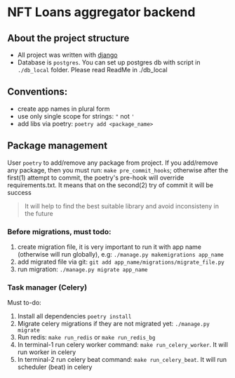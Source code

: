 # NFT Loans aggregator backend

## About the project structure
- All project was written with [django](https://docs.djangoproject.com/)
- Database is `postgres`. You can set up postgres db with script in `./db_local` folder.
Please read ReadMe in ./db_local


## Conventions:
- create app names in plural form
- use only single scope for strings: `"` not `'`
- add libs via poetry: `poetry add <package_name>`

## Package management
User `poetry` to add/remove any package from project.
If you add/remove any package, then you must run: `make pre_commit_hooks`; otherwise after the first(1)
attempt to commit, the poetry's pre-hook will override requirements.txt. It means that on the second(2) try of
commit it will be success
> It will help to find the best suitable library and avoid inconsisteny in the future

### Before migrations, must todo:
1. create  migration file, it is very important to run it with app name (otherwise will run globally), e.g:
`./manage.py makemigrations app_name`
2. add migrated file via git: `git add app_name/migrations/migrate_file.py`
3. run migration: `./manage.py migrate app_name`


### Task manager (Celery)
Must to-do:
1. Install all dependencies `poetry install`
2. Migrate celery migrations if they are not migrated yet: `./manage.py migrate`
3. Run redis: `make run_redis` or `make run_redis_bg`
4. In terminal-1 run celery worker command: `make run_celery_worker`. It will run worker in celery
5. In terminal-2 run celery beat command: `make run_celery_beat`. It will run scheduler (beat) in celery
